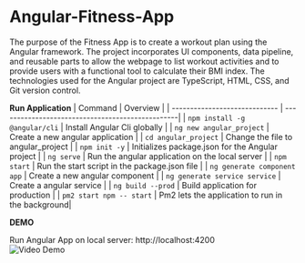 # Angular-Fitness-App
The purpose of the Fitness App is to create a workout plan using the Angular framework. The project incorporates UI components, data pipeline, and reusable parts to allow the webpage to list workout activities and to provide users with a functional tool to calculate their BMI index. The technologies used for the Angular project are TypeScript, HTML, CSS, and Git version control. 

**Run Application** 
| Command                       | Overview                                         |
| ----------------------------- | -------------------------------------------------|
| `npm install -g @angular/cli` | Install Angular Cli globally                     |
| `ng new angular_project`      | Create a new angular application                 |
| `cd angular_project`          | Change the file to angular_project               |
| `npm init -y`                 | Initializes package.json for the Angular project |
| `ng serve`                    | Run the angular application on the local server  |
| `npm start`                   | Run the start script in the package.json file    |
| `ng generate component app`   | Create a new angular component                   |
| `ng generate service service` | Create a angular service                         |
| `ng build --prod`             | Build application for production                 |
| `pm2 start npm -- start`      | Pm2 lets the application to run in the background|

**DEMO**

Run Angular App on local server: http://localhost:4200 <br>
![Video Demo](src/assets/mov/video.gif)
